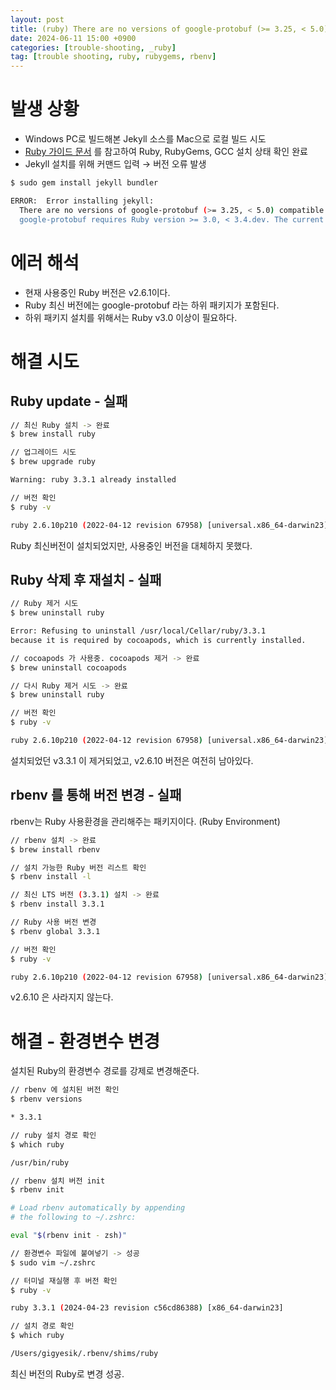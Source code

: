 ```yaml
---
layout: post
title: (ruby) There are no versions of google-protobuf (>= 3.25, < 5.0) compatible with your Ruby & RubyGems.
date: 2024-06-11 15:00 +0900
categories: [trouble-shooting, _ruby]
tag: [trouble shooting, ruby, rubygems, rbenv]
---
```


# 발생 상황

- Windows PC로 빌드해본 Jekyll 소스를 Mac으로 로컬 빌드 시도
- [Ruby 가이드 문서][ruby-guide] 를 참고하여 Ruby, RubyGems, GCC 설치 상태 확인 완료
- Jekyll 설치를 위해 커맨드 입력 → 버전 오류 발생

```bash
$ sudo gem install jekyll bundler

ERROR:  Error installing jekyll:
  There are no versions of google-protobuf (>= 3.25, < 5.0) compatible with your Ruby & RubyGems. Maybe try installing an older version of the gem you're looking for?
  google-protobuf requires Ruby version >= 3.0, < 3.4.dev. The current ruby version is 2.6.10.210.

```

# 에러 해석

- 현재 사용중인 Ruby 버전은 v2.6.1이다.
- Ruby 최신 버전에는 google-protobuf 라는 하위 패키지가 포함된다.
- 하위 패키지 설치를 위해서는 Ruby v3.0 이상이 필요하다.

# 해결 시도

## Ruby update - 실패

```bash
// 최신 Ruby 설치 -> 완료
$ brew install ruby

// 업그레이드 시도
$ brew upgrade ruby

Warning: ruby 3.3.1 already installed

// 버전 확인
$ ruby -v

ruby 2.6.10p210 (2022-04-12 revision 67958) [universal.x86_64-darwin23]
```

Ruby 최신버전이 설치되었지만, 사용중인 버전을 대체하지 못했다.

## Ruby 삭제 후 재설치 - 실패

```bash
// Ruby 제거 시도
$ brew uninstall ruby

Error: Refusing to uninstall /usr/local/Cellar/ruby/3.3.1
because it is required by cocoapods, which is currently installed.

// cocoapods 가 사용중. cocoapods 제거 -> 완료
$ brew uninstall cocoapods

// 다시 Ruby 제거 시도 -> 완료
$ brew uninstall ruby

// 버전 확인
$ ruby -v

ruby 2.6.10p210 (2022-04-12 revision 67958) [universal.x86_64-darwin23]
```

설치되었던 v3.3.1 이 제거되었고, v2.6.10 버전은 여전히 남아있다.

## rbenv 를 통해 버전 변경 - 실패

rbenv는 Ruby 사용환경을 관리해주는 패키지이다. (Ruby Environment)

```bash
// rbenv 설치 -> 완료
$ brew install rbenv

// 설치 가능한 Ruby 버전 리스트 확인
$ rbenv install -l

// 최신 LTS 버전 (3.3.1) 설치 -> 완료
$ rbenv install 3.3.1

// Ruby 사용 버전 변경
$ rbenv global 3.3.1

// 버전 확인
$ ruby -v

ruby 2.6.10p210 (2022-04-12 revision 67958) [universal.x86_64-darwin23]
```

v2.6.10 은 사라지지 않는다.

# 해결 - 환경변수 변경

설치된 Ruby의 환경변수 경로를 강제로 변경해준다.

```bash
// rbenv 에 설치된 버전 확인
$ rbenv versions

* 3.3.1

// ruby 설치 경로 확인
$ which ruby

/usr/bin/ruby

// rbenv 설치 버전 init
$ rbenv init

# Load rbenv automatically by appending
# the following to ~/.zshrc:

eval "$(rbenv init - zsh)"

// 환경변수 파일에 붙여넣기 -> 성공
$ sudo vim ~/.zshrc

// 터미널 재실행 후 버전 확인
$ ruby -v

ruby 3.3.1 (2024-04-23 revision c56cd86388) [x86_64-darwin23]

// 설치 경로 확인
$ which ruby

/Users/gigyesik/.rbenv/shims/ruby
```

최신 버전의 Ruby로 변경 성공.

[ruby-guide]: https://www.ruby-lang.org/en/documentation/installation/#homebrew
